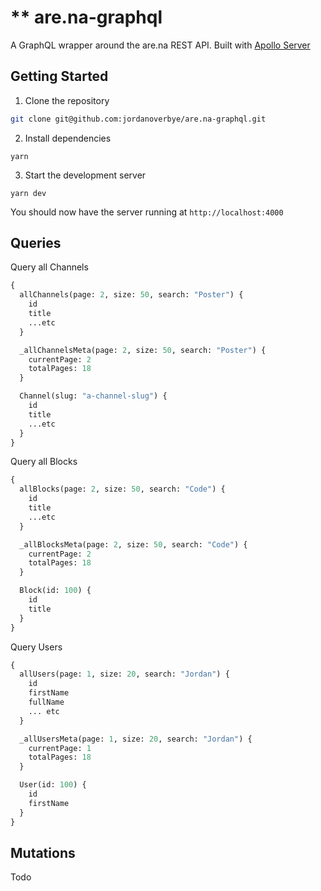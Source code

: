# \*\* are.na-graphql

A GraphQL wrapper around the are.na REST API. Built with [Apollo Server](https://www.apollographql.com/docs/apollo-server/)

## Getting Started

1. Clone the repository

```sh
git clone git@github.com:jordanoverbye/are.na-graphql.git
```

2. Install dependencies

```
yarn
```

3. Start the development server

```
yarn dev
```

You should now have the server running at `http://localhost:4000`

## Queries

Query all Channels

```graphql
{
  allChannels(page: 2, size: 50, search: "Poster") {
    id
    title
    ...etc
  }

  _allChannelsMeta(page: 2, size: 50, search: "Poster") {
    currentPage: 2
    totalPages: 18
  }

  Channel(slug: "a-channel-slug") {
    id
    title
    ...etc
  }
}
```

Query all Blocks

```graphql
{
  allBlocks(page: 2, size: 50, search: "Code") {
    id
    title
    ...etc
  }

  _allBlocksMeta(page: 2, size: 50, search: "Code") {
    currentPage: 2
    totalPages: 18
  }

  Block(id: 100) {
    id
    title
  }
}
```

Query Users

```graphql
{
  allUsers(page: 1, size: 20, search: "Jordan") {
    id
    firstName
    fullName
    ... etc
  }

  _allUsersMeta(page: 1, size: 20, search: "Jordan") {
    currentPage: 1
    totalPages: 18
  }

  User(id: 100) {
    id
    firstName
  }
}
```

## Mutations

Todo
